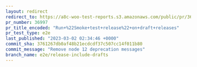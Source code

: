 ```yaml
---
layout: redirect
redirect_to: https://a8c-woo-test-reports.s3.amazonaws.com/public/pr/36997/e2e/index.html
pr_number: 36997
pr_title_encoded: "Run+%22Smoke+test+release%22+on+draft+releases"
pr_test_type: e2e
last_published: "2023-03-02 02:34:46 +0000"
commit_sha: 3761267db0af48b21ecdcdf37c507cc14f011b80
commit_message: "Remove node 12 deprecation messages"
branch_name: e2e/release-include-drafts
---
```

